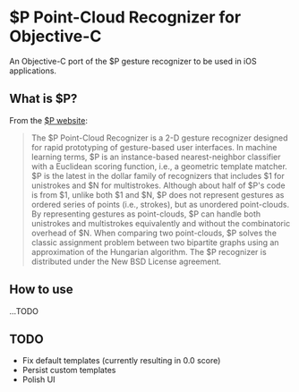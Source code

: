 # $P Point-Cloud Recognizer for Objective-C

An Objective-C port of the $P gesture recognizer to be used in iOS applications.

## What is $P?
From the [$P website](http://depts.washington.edu/aimgroup/proj/dollar/pdollar.html):

> The $P Point-Cloud Recognizer is a 2-D gesture recognizer designed for rapid prototyping of gesture-based user interfaces. In machine learning terms, $P is an instance-based nearest-neighbor classifier with a Euclidean scoring function, i.e., a geometric template matcher. $P is the latest in the dollar family of recognizers that includes $1 for unistrokes and $N for multistrokes. Although about half of $P's code is from $1, unlike both $1 and $N, $P does not represent gestures as ordered series of points (i.e., strokes), but as unordered point-clouds. By representing gestures as point-clouds, $P can handle both unistrokes and multistrokes equivalently and without the combinatoric overhead of $N. When comparing two point-clouds, $P solves the classic assignment problem between two bipartite graphs using an approximation of the Hungarian algorithm. The $P recognizer is distributed under the New BSD License agreement.

## How to use
...TODO

## TODO
* Fix default templates (currently resulting in 0.0 score)
* Persist custom templates
* Polish UI